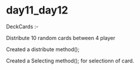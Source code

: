 # day11_day12

DeckCards :-

   Distribute 10 random cards between 4 player
   
   Created a distribute method();
   
   Created a Selecting method(); for selectionn of card.
